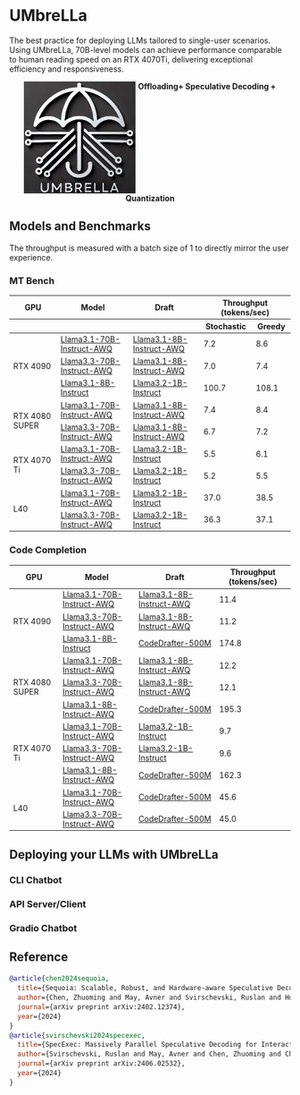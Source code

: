 
# UMbreLLa

The best practice for deploying LLMs tailored to single-user scenarios. Using UMbreLLa, 70B-level models can achieve performance comparable to human reading speed on an RTX 4070Ti, delivering exceptional efficiency and responsiveness.

<div style="text-align: center;">
<img src="assets/umbrella.jpeg" width="200" align="top"/>
<b>Offloading+ Speculative Decoding + Quantization</b>
</div>

## Models and Benchmarks

The throughput is measured with a batch size of 1 to directly mirror the user experience.

### MT Bench
<table>
  <thead>
    <tr>
      <th>GPU</th>
      <th>Model</th>
      <th>Draft</th>
      <th colspan="2">Throughput (tokens/sec)</th>
    </tr>
    <tr>
      <th></th>
      <th></th>
      <th></th>
      <th>Stochastic</th>
      <th>Greedy</th>
    </tr>
  </thead>
  <tbody>
    <tr>
      <td rowspan="3">RTX 4090</td>
      <td><a href="https://huggingface.co/hugging-quants/Meta-Llama-3.1-70B-Instruct-AWQ-INT4">Llama3.1-70B-Instruct-AWQ</td>
      <td><a href="https://huggingface.co/hugging-quants/Meta-Llama-3.1-8B-Instruct-AWQ-INT4">Llama3.1-8B-Instruct-AWQ</td>
      <td>7.2</td>
      <td>8.6</td>
    </tr>
    <tr>
      <td><a href="https://huggingface.co/casperhansen/llama-3.3-70b-instruct-awq">Llama3.3-70B-Instruct-AWQ</td>
      <td><a href="https://huggingface.co/hugging-quants/Meta-Llama-3.1-8B-Instruct-AWQ-INT4">Llama3.1-8B-Instruct-AWQ</td>
      <td>7.0</td>
      <td>7.4</td>
    </tr>
    <tr>
      <td><a href="https://huggingface.co/meta-llama/Llama-3.1-8B-Instruct">Llama3.1-8B-Instruct</td>
      <td><a href="https://huggingface.co/meta-llama/Llama-3.2-1B-Instruct">Llama3.2-1B-Instruct</td>
      <td>100.7</td>
      <td>108.1</td>
    </tr>
    <tr>
      <td rowspan="2">RTX 4080 SUPER</td>
      <td><a href="https://huggingface.co/hugging-quants/Meta-Llama-3.1-70B-Instruct-AWQ-INT4">Llama3.1-70B-Instruct-AWQ</td>
      <td><a href="https://huggingface.co/hugging-quants/Meta-Llama-3.1-8B-Instruct-AWQ-INT4">Llama3.1-8B-Instruct-AWQ</td>
      <td>7.4</td>
      <td>8.4</td>
    </tr>
    <tr>
      <td><a href="https://huggingface.co/casperhansen/llama-3.3-70b-instruct-awq">Llama3.3-70B-Instruct-AWQ</td>
      <td><a href="https://huggingface.co/hugging-quants/Meta-Llama-3.1-8B-Instruct-AWQ-INT4">Llama3.1-8B-Instruct-AWQ</td>
      <td>6.7</td>
      <td>7.2</td>
    </tr>
    <tr>
      <td rowspan="2">RTX 4070 Ti</td>
      <td><a href="https://huggingface.co/hugging-quants/Meta-Llama-3.1-70B-Instruct-AWQ-INT4">Llama3.1-70B-Instruct-AWQ</td>
      <td><a href="https://huggingface.co/meta-llama/Llama-3.2-1B-Instruct">Llama3.2-1B-Instruct</td>
      <td>5.5</td>
      <td>6.1</td>
    </tr>
    <tr>
      <td><a href="https://huggingface.co/casperhansen/llama-3.3-70b-instruct-awq">Llama3.3-70B-Instruct-AWQ</td>
      <td><a href="https://huggingface.co/meta-llama/Llama-3.2-1B-Instruct">Llama3.2-1B-Instruct</td>
      <td>5.2</td>
      <td>5.5</td>
    </tr>
    <tr>
      <td rowspan="2">L40</td>
      <td><a href="https://huggingface.co/hugging-quants/Meta-Llama-3.1-70B-Instruct-AWQ-INT4">Llama3.1-70B-Instruct-AWQ</td>
      <td><a href="https://huggingface.co/meta-llama/Llama-3.2-1B-Instruct">Llama3.2-1B-Instruct</td>
      <td>37.0</td>
      <td>38.5</td>
    </tr>
    <tr>
      <td><a href="https://huggingface.co/casperhansen/llama-3.3-70b-instruct-awq">Llama3.3-70B-Instruct-AWQ</td>
      <td><a href="https://huggingface.co/meta-llama/Llama-3.2-1B-Instruct">Llama3.2-1B-Instruct</td>
      <td>36.3</td>
      <td>37.1</td>
    </tr>
  </tbody>
</table>




### Code Completion
<table>
  <thead>
    <tr>
      <th>GPU</th>
      <th>Model</th>
      <th>Draft</th>
      <th>Throughput (tokens/sec)</th>
    </tr>
  </thead>
  <tbody>
    <tr>
      <td rowspan="3">RTX 4090</td>
      <td><a href="https://huggingface.co/hugging-quants/Meta-Llama-3.1-70B-Instruct-AWQ-INT4">Llama3.1-70B-Instruct-AWQ</td>
      <td><a href="https://huggingface.co/hugging-quants/Meta-Llama-3.1-8B-Instruct-AWQ-INT4">Llama3.1-8B-Instruct-AWQ</td>
      <td>11.4</td>
    </tr>
    <tr>
      <td><a href="https://huggingface.co/casperhansen/llama-3.3-70b-instruct-awq">Llama3.3-70B-Instruct-AWQ</td>
      <td><a href="https://huggingface.co/hugging-quants/Meta-Llama-3.1-8B-Instruct-AWQ-INT4">Llama3.1-8B-Instruct-AWQ</td>
      <td>11.2</td>
    </tr>
    <tr>
      <td><a href="https://huggingface.co/meta-llama/Llama-3.1-8B-Instruct">Llama3.1-8B-Instruct</td>
      <td><a href="https://huggingface.co/InfiniAILab/CodeDrafter-500M">CodeDrafter-500M</td>
      <td>174.8</td>
    </tr>
    <tr>
      <td rowspan="3">RTX 4080 SUPER</td>
      <td><a href="https://huggingface.co/hugging-quants/Meta-Llama-3.1-70B-Instruct-AWQ-INT4">Llama3.1-70B-Instruct-AWQ</td>
      <td><a href="https://huggingface.co/hugging-quants/Meta-Llama-3.1-8B-Instruct-AWQ-INT4">Llama3.1-8B-Instruct-AWQ</td>
      <td>12.2</td>
    </tr>
    <tr>
      <td><a href="https://huggingface.co/casperhansen/llama-3.3-70b-instruct-awq">Llama3.3-70B-Instruct-AWQ</td>
      <td><a href="https://huggingface.co/hugging-quants/Meta-Llama-3.1-8B-Instruct-AWQ-INT4">Llama3.1-8B-Instruct-AWQ</td>
      <td>12.1</td>
    </tr>
     <tr>
      <td><a href="https://huggingface.co/hugging-quants/Meta-Llama-3.1-8B-Instruct-AWQ-INT4">Llama3.1-8B-Instruct-AWQ</td>
      <td><a href="https://huggingface.co/InfiniAILab/CodeDrafter-500M">CodeDrafter-500M</td>
      <td>195.3</td>
    </tr>
    <tr>
      <td rowspan="3">RTX 4070 Ti</td>
      <td><a href="https://huggingface.co/hugging-quants/Meta-Llama-3.1-70B-Instruct-AWQ-INT4">Llama3.1-70B-Instruct-AWQ</td>
      <td><a href="https://huggingface.co/meta-llama/Llama-3.2-1B-Instruct">Llama3.2-1B-Instruct</td>
      <td>9.7</td>
    </tr>
    <tr>
      <td><a href="https://huggingface.co/casperhansen/llama-3.3-70b-instruct-awq">Llama3.3-70B-Instruct-AWQ</td>
      <td><a href="https://huggingface.co/meta-llama/Llama-3.2-1B-Instruct">Llama3.2-1B-Instruct</td>
      <td>9.6</td>
    </tr>
     <tr>
      <td><a href="https://huggingface.co/hugging-quants/Meta-Llama-3.1-8B-Instruct-AWQ-INT4">Llama3.1-8B-Instruct-AWQ</td>
      <td><a href="https://huggingface.co/InfiniAILab/CodeDrafter-500M">CodeDrafter-500M</td>
      <td>162.3</td>
    </tr>
    <tr>
      <td rowspan="2">L40</td>
      <td><a href="https://huggingface.co/hugging-quants/Meta-Llama-3.1-70B-Instruct-AWQ-INT4">Llama3.1-70B-Instruct-AWQ</td>
      <td><a href="https://huggingface.co/InfiniAILab/CodeDrafter-500M">CodeDrafter-500M</td>
      <td>45.6</td>
    </tr>
    <tr>
      <td><a href="https://huggingface.co/casperhansen/llama-3.3-70b-instruct-awq">Llama3.3-70B-Instruct-AWQ</td>
      <td><a href="https://huggingface.co/InfiniAILab/CodeDrafter-500M">CodeDrafter-500M</td>
      <td>45.0</td>
    </tr>
  </tbody>
</table>


## Deploying your LLMs with UMbreLLa

### CLI Chatbot

### API Server/Client

### Gradio Chatbot


## Reference
```bibtex
@article{chen2024sequoia,
  title={Sequoia: Scalable, Robust, and Hardware-aware Speculative Decoding},
  author={Chen, Zhuoming and May, Avner and Svirschevski, Ruslan and Huang, Yuhsun and Ryabinin, Max and Jia, Zhihao and Chen, Beidi},
  journal={arXiv preprint arXiv:2402.12374},
  year={2024}
}
@article{svirschevski2024specexec,
  title={SpecExec: Massively Parallel Speculative Decoding for Interactive LLM Inference on Consumer Devices},
  author={Svirschevski, Ruslan and May, Avner and Chen, Zhuoming and Chen, Beidi and Jia, Zhihao and Ryabinin, Max},
  journal={arXiv preprint arXiv:2406.02532},
  year={2024}
}
```